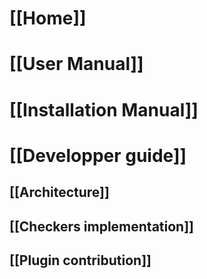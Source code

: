 # [[Home]]
# [[User Manual]]
# [[Installation Manual]]
# [[Developper guide]]
## [[Architecture]]
## [[Checkers implementation]]
## [[Plugin contribution]]